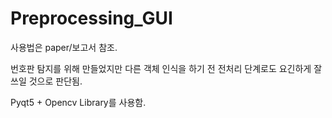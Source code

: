 # Preprocessing_GUI


사용법은 paper/보고서 참조.

번호판 탐지를 위해 만들었지만 다른 객체 인식을 하기 전 전처리 단계로도 요긴하게 잘 쓰일 것으로 판단됨.

Pyqt5 + Opencv Library를 사용함.
